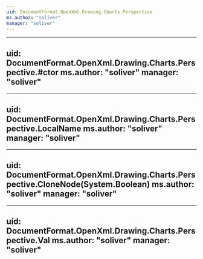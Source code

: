 ```yaml
---
uid: DocumentFormat.OpenXml.Drawing.Charts.Perspective
ms.author: "soliver"
manager: "soliver"
---
```


---
uid: DocumentFormat.OpenXml.Drawing.Charts.Perspective.#ctor
ms.author: "soliver"
manager: "soliver"
---

---
uid: DocumentFormat.OpenXml.Drawing.Charts.Perspective.LocalName
ms.author: "soliver"
manager: "soliver"
---

---
uid: DocumentFormat.OpenXml.Drawing.Charts.Perspective.CloneNode(System.Boolean)
ms.author: "soliver"
manager: "soliver"
---

---
uid: DocumentFormat.OpenXml.Drawing.Charts.Perspective.Val
ms.author: "soliver"
manager: "soliver"
---
